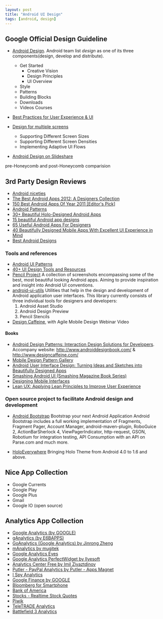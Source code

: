 ```yaml
---
layout: post
title: "Android UI Design"
tags: [android, design]
---
```


## Google Official Design Guideline
* [Android Design](http://developer.android.com/design/index.html). 
Android team list *design* as one of its three components(design, develop and distribute). 
	* Get Started
		* Creative Vision
		* Design Principles
		* UI Overview
	* Style
	* Patterns
	* Building Blocks
	* Downloads
	* Videos Courses

* [Best Practices for User Experience & UI](http://developer.android.com/training/best-ux.html)
* [Design for multiple screens](http://developer.android.com/training/multiscreen/index.html)
	* Supporting Different Screen Sizes
	* Supporting Different Screen Densities
	* Implementing Adaptive UI Flows
* [Android Design on Slideshare](http://www.slideshare.net/search/slideshow?searchfrom=header&q=android+design)


pre-Honeycomb and post-Honeycomb comparision



## 3rd Party Design Reviews
* [Android niceties](http://androidniceties.tumblr.com/)
* [The Best Android Apps 2012: A Designers Collection](http://www.slideshare.net/theresaneil/best-android-app-designs)
* [150 Best Android Apps Of Year 2011 [Editor's Pick]](http://www.addictivetips.com/mobile/150-best-android-apps-of-year-2011-editors-pick/)
* [Android Patterns](http://www.androidpatterns.com/)
* [30+ Beautiful Holo-Designed Android Apps](http://android.appstorm.net/roundups/design/30-beautiful-holo-designed-android-apps/)
* [15 beautiful Android app designs](http://www.creativebloq.com/app-design/15-beautiful-android-app-ui-designs-11121271)
* [65 Useful Android Apps For Designers](http://www.hongkiat.com/blog/android-apps-designer/)
* [40 Beautifully Designed Mobile Apps With Excellent UI Experience in Mind](http://www.1stwebdesigner.com/design/mobile-apps-designs/)
* [Best Android Designs](http://www.scoutzie.com/android)


### Tools and references
* [Android UI Patterns](https://play.google.com/store/apps/details?id=com.groidify.uipatterns&hl=en)
* [40+ UI Design Tools and Resources](http://www.noupe.com/design/40-ui-design-tools-and-resources.html)
* [Pencil Project](http://pencil.evolus.vn/en-US/Downloads/Stencils.aspx)
A collection of screenshots encompassing some of the best, most beautiful looking Android apps.
Aiming to provide inspiration and insight into Android UI conventions.
* [android-ui-utils](http://code.google.com/p/android-ui-utils/)
Utilities that help in the design and development of Android application user interfaces. This library currently consists of three individual tools for designers and developers:
    1. Android Asset Studio
    2. Android Design Preview
    3. Pencil Stencils
* [Design Caffeine](http://www.designcaffeine.com/), with Agile Mobile Design Webinar Video

#### Books
* [Android Design Patterns: Interaction Design Solutions for Developers](http://www.amazon.com/Android-Design-Patterns-Interaction-Developers/dp/1118394151). Accompany website: http://www.androiddesignbook.com/ & http://www.designcaffeine.com/
* [Mobile Design Pattern Gallery](http://www.amazon.com/Mobile-Design-Pattern-Gallery-Edition/dp/1449336442/ref=pd_sim_b_4)
* [Android User Interface Design: Turning Ideas and Sketches into Beautifully Designed Apps](http://www.amazon.com/Android-User-Interface-Design-Beautifully/dp/0321886739/ref=pd_sim_b_3)
* [Smashing Android UI (Smashing Magazine Book Series)](http://www.amazon.com/Smashing-Android-Magazine-Book-Series/dp/1118387287/ref=pd_sim_b_2)
* [Designing Mobile Interfaces](http://www.amazon.com/Designing-Mobile-Interfaces-Steven-Hoober/dp/1449394639/ref=pd_sim_b_1)
* [Lean UX: Applying Lean Principles to Improve User Experience](http://www.amazon.com/Lean-UX-Applying-Principles-Experience/dp/1449311652/ref=pd_sim_b_7)



### Open source project to facilitate Android design and development
* [Android Bootstrap](http://www.androidbootstrap.com/)
Bootstrap your next Android Application
Android Bootstrap includes a full working implementation of Fragments, Fragment Pager, Account Manager, android-maven-plugin, RoboGuice 2, ActionBarSherlock 4, ViewPagerIndicator, http-request, GSON, Robotium for integration testing, API Consumption with an API on Parse.com and much more.

* [HoloEverywhere](https://github.com/ChristopheVersieux/HoloEverywhere)
Bringing Holo Theme from Android 4.0 to 1.6 and above.


## Nice App Collection
* Google Currents
* Google Play
* Google Plus
* Gmail 
* Google IO (open source)


## Analytics App Collection
* [Google Analytics (by GOOGLE)](https://play.google.com/store/apps/details?id=com.google.android.apps.giant&feature=search_result#?t=W251bGwsMSwyLDEsImNvbS5nb29nbGUuYW5kcm9pZC5hcHBzLmdpYW50Il0.)
* [gAnalytics (by E6BAPPS)](https://play.google.com/store/apps/details?id=com.e6bapps.ganalytics&feature=search_result#?t=W251bGwsMSwyLDEsImNvbS5lNmJhcHBzLmdhbmFseXRpY3MiXQ..)
* [GoAnalytics (Google Analytics) by Jinrong Zheng](https://play.google.com/store/apps/details?id=com.rong.goanalytics2.activity&feature=search_result#?t=W251bGwsMSwyLDEsImNvbS5yb25nLmdvYW5hbHl0aWNzMi5hY3Rpdml0eSJd)
* [mAnalytics by mugitek](https://play.google.com/store/apps/details?id=com.mugitek.analytics&feature=search_result#?t=W251bGwsMSwyLDEsImNvbS5tdWdpdGVrLmFuYWx5dGljcyJd)
* [Google Analytics Eyes](https://play.google.com/store/apps/details?id=com.ilyesoft.ganalyticseyes&feature=search_result#?t=W251bGwsMSwyLDEsImNvbS5pbHllc29mdC5nYW5hbHl0aWNzZXllcyJd)
* [Google Analytics PerfectWidget by Ilyesoft](https://play.google.com/store/apps/details?id=com.ilyesoft.ganalyticspw&feature=search_result#?t=W251bGwsMSwyLDEsImNvbS5pbHllc29mdC5nYW5hbHl0aWNzcHciXQ..)
* [Analytics Center Free by Imil Ziyaztdinov](https://play.google.com/store/apps/details?id=com.imilkaeu.analyticscenterfree&feature=search_result#?t=W251bGwsMSwyLDEsImNvbS5pbWlsa2FldS5hbmFseXRpY3NjZW50ZXJmcmVlIl0.)
* [Putler - PayPal Analytics by Putler - Apps Magnet](https://play.google.com/store/apps/details?id=com.putler.mobile&feature=search_result#?t=W251bGwsMSwyLDEsImNvbS5wdXRsZXIubW9iaWxlIl0.)
* [I Spy Analytics](https://play.google.com/store/apps/details?id=com.ispymarketing.analytics&feature=search_result#?t=W251bGwsMSwyLDEsImNvbS5pc3B5bWFya2V0aW5nLmFuYWx5dGljcyJd)
* [Google Finance by GOOGLE](https://play.google.com/store/apps/details?id=com.google.android.apps.finance&feature=search_result#?t=W251bGwsMSwyLDEsImNvbS5nb29nbGUuYW5kcm9pZC5hcHBzLmZpbmFuY2UiXQ..)
* [Bloomberg for Smartphone](https://play.google.com/store/apps/details?id=com.bloomberg.android&feature=search_result#?t=W251bGwsMSwyLDEsImNvbS5ibG9vbWJlcmcuYW5kcm9pZCJd)
* [Bank of America](https://play.google.com/store/apps/details?id=com.infonow.bofa&feature=search_result#?t=W251bGwsMSwyLDEsImNvbS5pbmZvbm93LmJvZmEiXQ..)
* [Stocks - Realtime Stock Quotes](https://play.google.com/store/apps/details?id=org.dayup.stocks&feature=search_result#?t=W251bGwsMSwyLDEsIm9yZy5kYXl1cC5zdG9ja3MiXQ..)
* [Piwik](https://play.google.com/store/apps/details?id=org.piwik.mobile&feature=search_result#?t=W251bGwsMSwyLDEsIm9yZy5waXdpay5tb2JpbGUiXQ..)
* [TeleTRADE Analytics](https://play.google.com/store/apps/details?id=ru.teletrade.android.app&feature=search_result#?t=W251bGwsMSwyLDEsInJ1LnRlbGV0cmFkZS5hbmRyb2lkLmFwcCJd)
* [Battlefield 3 Analytics](https://play.google.com/store/apps/details?id=com.stub.android.battlefieldanalytics&feature=search_result#?t=W251bGwsMSwyLDEsImNvbS5zdHViLmFuZHJvaWQuYmF0dGxlZmllbGRhbmFseXRpY3MiXQ..)
 









